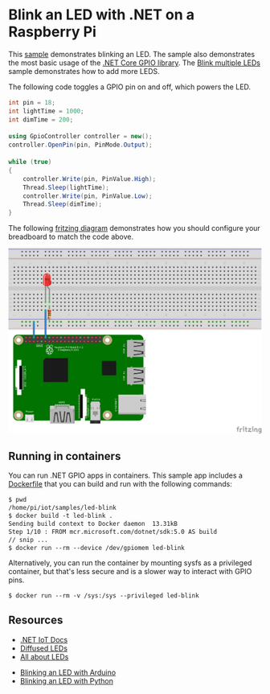 # Blink an LED with .NET on a Raspberry Pi

This [sample](Program.cs) demonstrates blinking an LED. The sample also demonstrates the most basic usage of the [.NET Core GPIO library](https://www.nuget.org/packages/System.Device.Gpio). The [Blink multiple LEDs](../led-blink-multiple/README.md) sample demonstrates how to add more LEDS.

The following code toggles a GPIO pin on and off, which powers the LED.

```csharp
int pin = 18;
int lightTime = 1000;
int dimTime = 200;

using GpioController controller = new();
controller.OpenPin(pin, PinMode.Output);

while (true)
{
    controller.Write(pin, PinValue.High);
    Thread.Sleep(lightTime);
    controller.Write(pin, PinValue.Low);
    Thread.Sleep(dimTime);
}
```

The following [fritzing diagram](rpi-led.fzz) demonstrates how you should configure your breadboard to match the code above.

![Raspberry Pi Breadboard diagram](rpi-led_bb.png)

## Running in containers

You can run .NET GPIO apps in containers. This sample app includes a [Dockerfile](Dockerfile) that you can build and run with the following commands:

```console
$ pwd
/home/pi/iot/samples/led-blink
$ docker build -t led-blink .
Sending build context to Docker daemon  13.31kB
Step 1/10 : FROM mcr.microsoft.com/dotnet/sdk:5.0 AS build
// snip ...
$ docker run --rm --device /dev/gpiomem led-blink
```

Alternatively, you can run the container by mounting sysfs as a privileged container, but that's less secure and is a slower way to interact with GPIO pins.

```console
$ docker run --rm -v /sys:/sys --privileged led-blink
```

## Resources

* [.NET IoT Docs](https://docs.microsoft.com/dotnet/iot/)
* [Diffused LEDs](https://www.adafruit.com/product/4203)
* [All about LEDs](https://learn.adafruit.com/all-about-leds)
- [Blinking an LED with Arduino](https://learn.adafruit.com/adafruit-arduino-lesson-2-leds/blinking-the-led)
- [Blinking an LED with Python](https://learn.adafruit.com/blinking-an-led-with-beaglebone-black/writing-a-program)